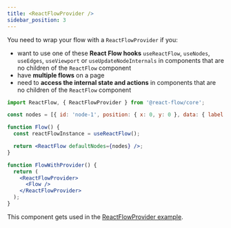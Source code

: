 ```yaml
---
title: <ReactFlowProvider />
sidebar_position: 3
---
```


You need to wrap your flow with a `ReactFlowProvider` if you:

- want to use one of these **React Flow hooks** `useReactFlow`, `useNodes`, `useEdges`, `useViewport` or `useUpdateNodeInternals` in components that are no children of the `ReactFlow` component
- have **multiple flows** on a page
- need to **access the internal state and actions** in components that are no children of the `ReactFlow` component

```jsx
import ReactFlow, { ReactFlowProvider } from '@react-flow/core';

const nodes = [{ id: 'node-1', position: { x: 0, y: 0 }, data: { label: 'node 1' } }];

function Flow() {
  const reactFlowInstance = useReactFlow();

  return <ReactFlow defaultNodes={nodes} />;
}

function FlowWithProvider() {
  return (
    <ReactFlowProvider>
      <Flow />
    </ReactFlowProvider>
  );
}
```

This component gets used in the [ReactFlowProvider example](/docs/examples/misc/provider/).
